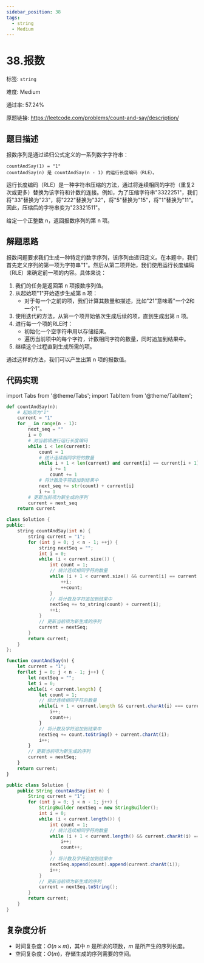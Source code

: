```yaml
---
sidebar_position: 38
tags:
  - string
  - Medium
---
```


# 38.报数

标签: `string`

难度: Medium

通过率: 57.24%

原题链接: https://leetcode.com/problems/count-and-say/description/

## 题目描述
报数序列是通过递归公式定义的一系列数字字符串：
```
countAndSay(1) = "1"
countAndSay(n) 是 countAndSay(n - 1) 的运行长度编码（RLE）。
```

运行长度编码（RLE）是一种字符串压缩的方法，通过将连续相同的字符（重复2次或更多）替换为该字符和计数的连接。例如，为了压缩字符串"3322251"，我们将"33"替换为"23"，将"222"替换为"32"，将"5"替换为"15"，将"1"替换为"11"。因此，压缩后的字符串变为"23321511"。

给定一个正整数 n，返回报数序列的第 n 项。

## 解题思路
报数问题要求我们生成一种特定的数字序列，该序列由递归定义。在本题中，我们首先定义序列的第一项为字符串"1"。然后从第二项开始，我们使用运行长度编码（RLE）来确定前一项的内容。具体来说：

1. 我们的任务是返回第 n 项报数序列值。
2. 从起始项"1"开始逐步生成第 n 项：
   - 对于每一个之前的项，我们计算其数量和描述，比如"21"意味着"一个2和一个1"。
3. 使用迭代的方法，从第一个项开始依次生成后续的项，直到生成出第 n 项。
4. 进行每一个项的RLE时：
   - 初始化一个空字符串用以存储结果。
   - 遍历当前项中的每个字符，计数相同字符的数量，同时追加到结果中。
5. 继续这个过程直到生成所需的项。

通过这样的方法，我们可以产生出第 n 项的报数值。

## 代码实现
import Tabs from '@theme/Tabs';
import TabItem from '@theme/TabItem';

<Tabs>
<TabItem value="python" label="Python">

```python
def countAndSay(n):
    # 起始项为"1"
    current = "1"
    for _ in range(n - 1):
        next_seq = ""
        i = 0
        # 对当前项进行运行长度编码
        while i < len(current):
            count = 1
            # 统计连续相同字符的数量
            while i + 1 < len(current) and current[i] == current[i + 1]:
                i += 1
                count += 1
            # 将计数及字符追加到结果中
            next_seq += str(count) + current[i]
            i += 1
        # 更新当前项为新生成的序列
        current = next_seq
    return current

```

</TabItem>
<TabItem value="cpp" label="C++">

```cpp
class Solution {
public:
    string countAndSay(int n) {
        string current = "1";
        for (int j = 0; j < n - 1; ++j) {
            string nextSeq = "";
            int i = 0;
            while (i < current.size()) {
                int count = 1;
                // 统计连续相同字符的数量
                while (i + 1 < current.size() && current[i] == current[i + 1]) {
                    ++i;
                    ++count;
                }
                // 将计数及字符追加到结果中
                nextSeq += to_string(count) + current[i];
                ++i;
            }
            // 更新当前项为新生成的序列
            current = nextSeq;
        }
        return current;
    }
};

```

</TabItem>
<TabItem value="javascript" label="JavaScript">

```javascript
function countAndSay(n) {
    let current = "1";
    for(let j = 0; j < n - 1; j++) {
        let nextSeq = "";
        let i = 0;
        while(i < current.length) {
            let count = 1;
            // 统计连续相同字符的数量
            while(i + 1 < current.length && current.charAt(i) === current.charAt(i + 1)) {
                i++;
                count++;
            }
            // 将计数及字符追加到结果中
            nextSeq += count.toString() + current.charAt(i);
            i++;
        }
        // 更新当前项为新生成的序列
        current = nextSeq;
    }
    return current;
}

```

</TabItem>
<TabItem value="java" label="Java">

```java
public class Solution {
    public String countAndSay(int n) {
        String current = "1";
        for (int j = 0; j < n - 1; j++) {
            StringBuilder nextSeq = new StringBuilder();
            int i = 0;
            while (i < current.length()) {
                int count = 1;
                // 统计连续相同字符的数量
                while (i + 1 < current.length() && current.charAt(i) == current.charAt(i + 1)) {
                    i++;
                    count++;
                }
                // 将计数及字符追加到结果中
                nextSeq.append(count).append(current.charAt(i));
                i++;
            }
            // 更新当前项为新生成的序列
            current = nextSeq.toString();
        }
        return current;
    }
}

```

</TabItem>
</Tabs>

## 复杂度分析
- 时间复杂度：$O(n \times m)$，其中 $n$ 是所求的项数，$m$ 是所产生的序列长度。
- 空间复杂度：$O(m)$，存储生成的序列需要的空间。
